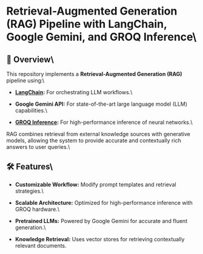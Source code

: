 # Retrieval-Augmented Generation (RAG) Pipeline with LangChain, Google Gemini, and GROQ Inference\

## 🚀 Overview\

This repository implements a **Retrieval-Augmented Generation (RAG)** pipeline using:\

- **[LangChain](https://github.com/hwchase17/langchain):** For orchestrating LLM workflows.\
  
- **Google Gemini API:** For state-of-the-art large language model (LLM) capabilities.\
  
- **[GROQ Inference](https://groq.com):** For high-performance inference of neural networks.\


RAG combines retrieval from external knowledge sources with generative models, allowing the system to provide accurate and contextually rich answers to user queries.\


## 🛠️ Features\
 
- **Customizable Workflow:** Modify prompt templates and retrieval strategies.\
  
- **Scalable Architecture:** Optimized for high-performance inference with GROQ hardware.\
  
- **Pretrained LLMs:** Powered by Google Gemini for accurate and fluent generation.\
  
- **Knowledge Retrieval:** Uses vector stores for retrieving contextually relevant documents.\
 
